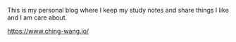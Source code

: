 This is my personal blog where I keep my study notes and share things I like and I am care about.

https://www.ching-wang.io/
